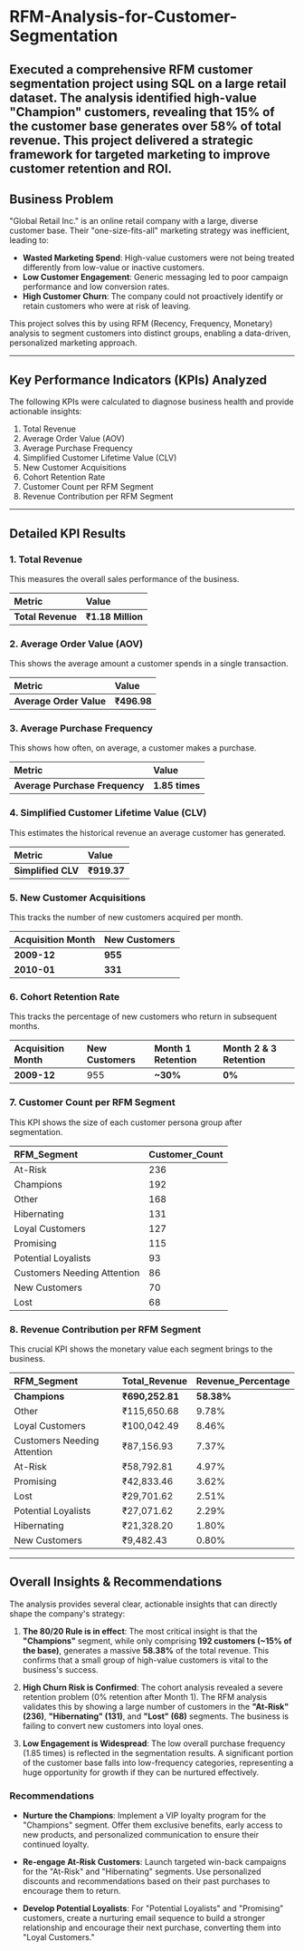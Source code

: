 # RFM-Analysis-for-Customer-Segmentation
Executed a comprehensive RFM customer segmentation project using SQL on a large retail dataset. The analysis identified high-value "Champion" customers, revealing that 15% of the customer base generates over 58% of total revenue. This project delivered a strategic framework for targeted marketing to improve customer retention and ROI.
---
## Business Problem

"Global Retail Inc." is an online retail company with a large, diverse customer base. Their "one-size-fits-all" marketing strategy was inefficient, leading to:
* **Wasted Marketing Spend**: High-value customers were not being treated differently from low-value or inactive customers.
* **Low Customer Engagement**: Generic messaging led to poor campaign performance and low conversion rates.
* **High Customer Churn**: The company could not proactively identify or retain customers who were at risk of leaving.

This project solves this by using RFM (Recency, Frequency, Monetary) analysis to segment customers into distinct groups, enabling a data-driven, personalized marketing approach.

---
## Key Performance Indicators (KPIs) Analyzed

The following KPIs were calculated to diagnose business health and provide actionable insights:
1.  Total Revenue
2.  Average Order Value (AOV)
3.  Average Purchase Frequency
4.  Simplified Customer Lifetime Value (CLV)
5.  New Customer Acquisitions
6.  Cohort Retention Rate
7.  Customer Count per RFM Segment
8.  Revenue Contribution per RFM Segment

---
## Detailed KPI Results

### 1. Total Revenue
This measures the overall sales performance of the business.

| Metric | Value |
| :--- | :--- |
| **Total Revenue** | **₹1.18 Million** |

### 2. Average Order Value (AOV)
This shows the average amount a customer spends in a single transaction.

| Metric | Value |
| :--- | :--- |
| **Average Order Value** | **₹496.98** |

### 3. Average Purchase Frequency
This shows how often, on average, a customer makes a purchase.

| Metric | Value |
| :--- | :--- |
| **Average Purchase Frequency** | **1.85 times** |

### 4. Simplified Customer Lifetime Value (CLV)
This estimates the historical revenue an average customer has generated.

| Metric | Value |
| :--- | :--- |
| **Simplified CLV** | **₹919.37** |

### 5. New Customer Acquisitions
This tracks the number of new customers acquired per month.

| Acquisition Month | New Customers |
| :--- | :--- |
| **2009-12** | **955** |
| **2010-01** | **331** |

### 6. Cohort Retention Rate
This tracks the percentage of new customers who return in subsequent months.

| Acquisition Month | New Customers | Month 1 Retention | Month 2 & 3 Retention |
| :--- | :--- | :--- | :--- |
| **2009-12** | 955 | **~30%** | **0%** |

### 7. Customer Count per RFM Segment
This KPI shows the size of each customer persona group after segmentation.

| RFM_Segment | Customer_Count |
| :--- | :--- |
| At-Risk | 236 |
| Champions | 192 |
| Other | 168 |
| Hibernating | 131 |
| Loyal Customers | 127 |
| Promising | 115 |
| Potential Loyalists | 93 |
| Customers Needing Attention| 86 |
| New Customers | 70 |
| Lost | 68 |

### 8. Revenue Contribution per RFM Segment
This crucial KPI shows the monetary value each segment brings to the business.

| RFM_Segment | Total_Revenue | Revenue_Percentage |
| :--- | :--- | :--- |
| **Champions** | **₹690,252.81** | **58.38%** |
| Other | ₹115,650.68 | 9.78% |
| Loyal Customers | ₹100,042.49 | 8.46% |
| Customers Needing Attention| ₹87,156.93 | 7.37% |
| At-Risk | ₹58,792.81 | 4.97% |
| Promising | ₹42,833.46 | 3.62% |
| Lost | ₹29,701.62 | 2.51% |
| Potential Loyalists | ₹27,071.62 | 2.29% |
| Hibernating | ₹21,328.20 | 1.80% |
| New Customers | ₹9,482.43 | 0.80% |

---
## Overall Insights & Recommendations

The analysis provides several clear, actionable insights that can directly shape the company's strategy:

1.  **The 80/20 Rule is in effect**: The most critical insight is that the **"Champions"** segment, while only comprising **192 customers (~15% of the base)**, generates a massive **58.38%** of the total revenue. This confirms that a small group of high-value customers is vital to the business's success.

2.  **High Churn Risk is Confirmed**: The cohort analysis revealed a severe retention problem (0% retention after Month 1). The RFM analysis validates this by showing a large number of customers in the **"At-Risk" (236)**, **"Hibernating" (131)**, and **"Lost" (68)** segments. The business is failing to convert new customers into loyal ones.

3.  **Low Engagement is Widespread**: The low overall purchase frequency (1.85 times) is reflected in the segmentation results. A significant portion of the customer base falls into low-frequency categories, representing a huge opportunity for growth if they can be nurtured effectively.

### Recommendations

* **Nurture the Champions**: Implement a VIP loyalty program for the "Champions" segment. Offer them exclusive benefits, early access to new products, and personalized communication to ensure their continued loyalty.

* **Re-engage At-Risk Customers**: Launch targeted win-back campaigns for the "At-Risk" and "Hibernating" segments. Use personalized discounts and recommendations based on their past purchases to encourage them to return.

* **Develop Potential Loyalists**: For "Potential Loyalists" and "Promising" customers, create a nurturing email sequence to build a stronger relationship and encourage their next purchase, converting them into "Loyal Customers."
